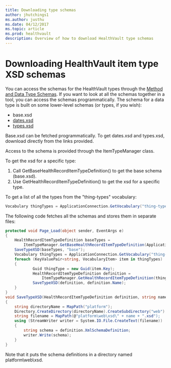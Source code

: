 ```yaml
---
title: Downloading type schemas
author: jhutchings1
ms.author: justhu
ms.date: 04/12/2017
ms.topic: article
ms.prod: healthvault
description: Overview of how to download HealthVault type schemas
---
```


Downloading HealthVault item type XSD schemas
========================

You can access the schemas for the HealthVault types through the [Method and Data Type Schemas](/healthvault/concepts/xml-api/method-and-data-type-schemas.md). If you want to look at all the schemas together in a tool, you can access the schemas programmatically. The schema for a data type is built on some lower-level schemas (or types, if you wish):

-   base.xsd
-   [dates.xsd](https://platform.healthvault-ppe.com/platform/xsd/dates.xsd)
-   [types.xsd](https://platform.healthvault-ppe.com/platform/xsd/types.xsd)

Base.xsd can be fetched programmatically. To get dates.xsd and types.xsd, download directly from the links provided.

Access to the schema is provided through the ItemTypeManager class.

To get the xsd for a specific type:

1.  Call GetBaseHealthRecordItemTypeDefinition() to get the base schema (base.xsd).
2.  Use GetHealthRecordItemTypeDefinition() to get the xsd for a specific type.

To get a list of all the types from the "thing-types" vocabulary:

```c#
Vocabulary thingTypes = ApplicationConnection.GetVocabulary("thing-types"); 
```
The following code fetches all the schemas and stores them in separate files:

```c#
protected void Page_Load(object sender, EventArgs e)
{
    HealthRecordItemTypeDefinition baseTypes =
        ItemTypeManager.GetBaseHealthRecordItemTypeDefinition(ApplicationConnection);
    SaveTypeXSD(baseTypes, "base");
    Vocabulary thingTypes = ApplicationConnection.GetVocabulary("thing-types");
    foreach (KeyValuePair<string, VocabularyItem> item in thingTypes)
    {
            Guid thingType = new Guid(item.Key);
            HealthRecordItemTypeDefinition definition =
                ItemTypeManager.GetHealthRecordItemTypeDefinition(thingType, ApplicationConnection);
            SaveTypeXSD(definition, definition.Name);
    }
}
void SaveTypeXSD(HealthRecordItemTypeDefinition definition, string name)
{
    string directoryName = MapPath("platform");
    Directory.CreateDirectory(directoryName).CreateSubdirectory("web").CreateSubdirectory("xsd");
    string filename = MapPath(@"platform\web\xsd\" + name + ".xsd");
    using (StreamWriter writer = System.IO.File.CreateText(filename))
    {
        string schema = definition.XmlSchemaDefinition;
        writer.Write(schema);
    }
} 
```

Note that it puts the schema definitions in a directory named platform\\web\\xsd.
